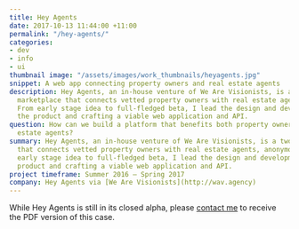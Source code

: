 ```yaml
---
title: Hey Agents
date: 2017-10-13 11:44:00 +11:00
permalink: "/hey-agents/"
categories:
- dev
- info
- ui
thumbnail image: "/assets/images/work_thumbnails/heyagents.jpg"
snippet: A web app connecting property owners and real estate agents
description: Hey Agents, an in-house venture of We Are Visionists, is a two-sided
  marketplace that connects vetted property owners with real estate agents, anonymously.
  From early stage idea to full-fledged beta, I lead the design and development, managing
  the product and crafting a viable web application and API.
question: How can we build a platform that benefits both property owners and real
  estate agents?
summary: Hey Agents, an in-house venture of We Are Visionists, is a two-sided marketplace
  that connects vetted property owners with real estate agents, anonymously. From
  early stage idea to full-fledged beta, I lead the design and development, managing the
  product and crafting a viable web application and API.
project timeframe: Summer 2016 – Spring 2017
company: Hey Agents via [We Are Visionists](http://wav.agency)
---
```


While Hey Agents is still in its closed alpha, please [contact me](mailto:hello@amandagracewall.com) to receive the PDF version of this case.
